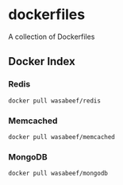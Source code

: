 dockerfiles
===========

 A collection of Dockerfiles


## Docker Index 

### Redis

    docker pull wasabeef/redis
    
### Memcached

    docker pull wasabeef/memcached
    
### MongoDB

    docker pull wasabeef/mongodb
    
